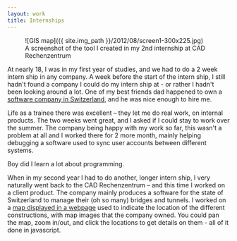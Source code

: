 ```yaml
---
layout: work
title: Internships
---
```

<figure>
	![GIS map]({{ site.img_path }}/2012/08/screen1-300x225.jpg)
	<figcaption>
		A screenshot of the tool I created in my 2nd internship at CAD Rechenzentrum
	</figcaption>
</figure>

At nearly 18, I was in my first year of studies, and we had to do a 2 week intern ship in any company. A week before the start of the intern ship, I still hadn't found a company I could do my intern ship at - or rather I hadn't been looking around a lot. One of my best friends dad happened to own a [software company in Switzerland](http://www.cadrz.ch/content.cfm?nav=2&amp;content=5), and he was nice enough to hire me.

Life as a trainee there was excellent – they let me do real work, on internal products. The two weeks went great, and I asked if I could stay to work over the summer. The company being happy with my work so far, this wasn't a problem at all and I worked there for 2 more month, mainly helping debugging a software used to sync user accounts between different systems.

Boy did I learn a lot about programming.

When in my second year I had to do another, longer intern ship, I very naturally went back to the CAD Rechenzentrum – and this time I worked on a client product. The company mainly produces a software for the state of Switzerland to manage their (oh so many) bridges and tunnels. I worked on a [map displayed in a webpage](http://www.cadrz.ch/content.cfm?nav=34&content=56 "KUBA Web") used to indicate the location of the different constructions, with map images that the company owned. You could pan the map, zoom in/out, and click the locations to get details on them - all of it done in javascript.